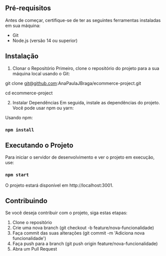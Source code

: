 ## Pré-requisitos

Antes de começar, certifique-se de ter as seguintes ferramentas instaladas em sua máquina:

- Git
- Node.js (versão 14 ou superior)

## Instalação

1. Clonar o Repositório
   Primeiro, clone o repositório do projeto para a sua máquina local usando o Git:

git clone git@github.com:AnaPaulaJBraga/ecommerce-project.git

cd ecommerce-project

2. Instalar Dependências
   Em seguida, instale as dependências do projeto. Você pode usar npm ou yarn:

Usando npm:

### `npm install`

## Executando o Projeto

Para iniciar o servidor de desenvolvimento e ver o projeto em execução, use:

### `npm start`

O projeto estará disponível em http://localhost:3001.

## Contribuindo

Se você deseja contribuir com o projeto, siga estas etapas:

1. Clone o repositório
2. Crie uma nova branch (git checkout -b feature/nova-funcionalidade)
3. Faça commit das suas alterações (git commit -m 'Adiciona nova funcionalidade')
4. Faça push para a branch (git push origin feature/nova-funcionalidade)
5. Abra um Pull Request
